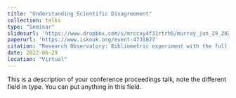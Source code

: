 ```yaml
---
title: "Understanding Scientific Disagreement"
collection: talks
type: "Seminar"
slidesurl: 'https://www.dropbox.com/s/mrccxy4f31rtrh5/murray_jun_29_2022_talk.pdf?dl=0'
paperurl: 'https://www.iskouk.org/event-4731827'
citation: "Research Observatory: Bibliometric experiment with the full text of research papers. ISKO UK. 2022"
date: 2022-06-29
location: "Virtual"
---
```


This is a description of your conference proceedings talk, note the different field in type. You can put anything in this field.

